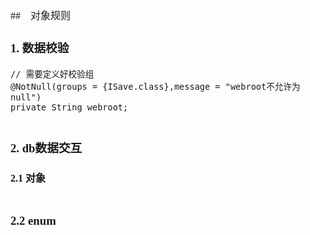 <font face="Simsun" size=3>

##　对象规则

### 1. 数据校验

~~~
// 需要定义好校验组
@NotNull(groups = {ISave.class},message = "webroot不允许为null")
private String webroot;
    
~~~

### 2. db数据交互


#### 2.1 对象

~~~

~~~

### 2.2 enum

~~~

~~~

</font>